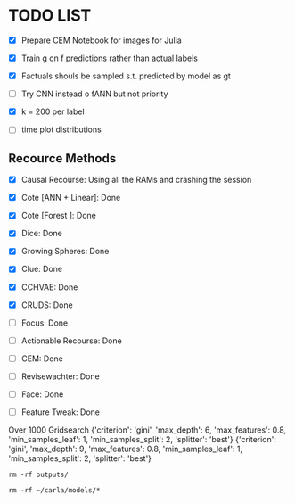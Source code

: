 # TODO LIST


- [x] Prepare CEM Notebook for images for Julia 
- [x] Train g on f predictions rather than actual labels
- [x] Factuals shouls be sampled s.t. predicted by model as gt
- [ ] Try CNN instead o fANN but not priority
- [x] k = 200 per label
- [ ] time plot distributions


## Recource Methods

- [x] Causal Recourse: Using all the RAMs and crashing the session
- [x] Cote [ANN + Linear]: Done
- [x] Cote [Forest ]: Done
- [x] Dice: Done
- [x] Growing Spheres: Done
- [x] Clue: Done
- [x] CCHVAE: Done
- [x] CRUDS: Done
- [ ] Focus: Done
- [ ] Actionable Recourse: Done
- [ ] CEM: Done
- [ ] Revisewachter: Done
- [ ] Face: Done
- [ ] Feature Tweak: Done


Over 1000 Gridsearch
{'criterion': 'gini', 'max_depth': 6, 'max_features': 0.8, 'min_samples_leaf': 1, 'min_samples_split': 2, 'splitter': 'best'}
{'criterion': 'gini', 'max_depth': 9, 'max_features': 0.8, 'min_samples_leaf': 1, 'min_samples_split': 2, 'splitter': 'best'}

```
rm -rf outputs/

rm -rf ~/carla/models/*
```